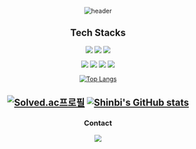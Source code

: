 <div align= "center">

![header](https://capsule-render.vercel.app/api?type=waving&color=auto&height=200&section=header&text=Shinbi's%20Github🫰&fontSize=60&animation=twinkling&fontAlign=68&fontAlignY=36)



Tech Stacks
----------

<img src="https://img.shields.io/badge/PYTHON-1E8CBE?style=flat-square&logo=python&logoColor=white"/>   <img src="https://img.shields.io/badge/R-4495D1?style=flat-square&logo=r&logoColor=white"/>   <img src="https://img.shields.io/badge/MySQL-4479A1?style=flat-square&logo=mysql&logoColor=white"/> 

<img src="https://img.shields.io/badge/Java-4B4B77?style=flat-square&logo=java&logoColor=white"/>     <img src="https://img.shields.io/badge/JavaScript-F7DF1E?style=flat-square&logo=javascript&logoColor=white"/>   <img src="https://img.shields.io/badge/C-A8B9CC?style=flat-square&logo=c&logoColor=white"/>   <img src="https://img.shields.io/badge/C++-00599C?style=flat-square&logo=cplusplus&logoColor=white"/>


[![Top Langs](https://github-readme-stats.vercel.app/api/top-langs/?username=sinbii)](https://github.com/sinbii/github-readme-stats)

[![Solved.ac프로필](http://mazassumnida.wtf/api/v2/generate_badge?boj=sinbii)](https://solved.ac/sinbii)   [![Shinbi's GitHub stats](https://github-readme-stats.vercel.app/api?username=sinbii)](https://github.com/anuraghazra/github-readme-stats) 
----------

### Contact
<img src="https://img.shields.io/badge/GMAIL-EA4335?style=flat-square&logo=gmail&logoColor=white"/>  
    
